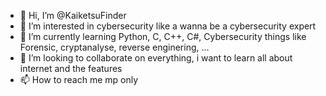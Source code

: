 - 👋 Hi, I’m @KaiketsuFinder
- 👀 I’m interested in cybersecurity like a wanna be a cybersecurity expert
- 🌱 I’m currently learning Python, C, C++, C#, Cybersecurity things like Forensic, cryptanalyse, reverse enginering, ...
- 💞️ I’m looking to collaborate on everything, i want to learn all about internet and the features
- 📫 How to reach me mp only

<!---
KaiketsuFinder/KaiketsuFinder is a ✨ special ✨ repository because its `README.md` (this file) appears on your GitHub profile.
You can click the Preview link to take a look at your changes.
--->

